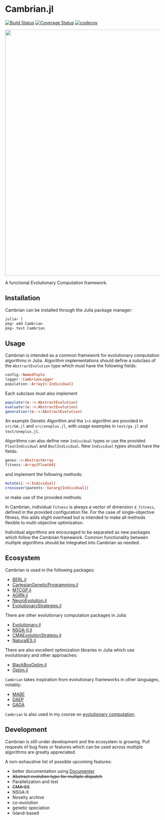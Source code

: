 # Cambrian.jl

[![Build Status](https://travis-ci.org/d9w/Cambrian.jl.svg?branch=master)](https://travis-ci.org/d9w/Cambrian.jl) [![Coverage Status](https://coveralls.io/repos/d9w/Cambrian.jl/badge.svg?branch=master)](https://coveralls.io/r/d9w/Cambrian.jl?branch=master) [![codecov](https://codecov.io/gh/d9w/Cambrian.jl/branch/master/graph/badge.svg)](https://codecov.io/gh/d9w/Cambrian.jl)

<img src="imgs/logo.png" width="800px" height="auto">

A functional Evolutionary Computation framework.

## Installation

Cambrian can be installed through the Julia package manager:

```julia
julia> ]
pkg> add Cambrian
pkg> test Cambrian
```

## Usage

Cambrian is intended as a common framework for evolutionary computation
algorithms in Julia. Algorithm implementations should define a subclass of the
`AbstractEvolution` type which must have the following fields:
```julia
config::NamedTuple
logger::CambrianLogger
population::Array{<:Individual}
```

Each subclass must also implement
```julia
populate!(e::<:AbstractEvolution)
evaluate!(e::<:AbstractEvolution)
generation!(e::<:AbstractEvolution)
```

An example Genetic Algorithm and the `1+λ` algorithm are provided in `src/GA.jl`
and `src/oneplus.jl`, with usage examples in `test/ga.jl` and `test/oneplus.jl`.

Algorithms can also define new `Individual` types or use the provided
`FloatIndividual` and `BoolIndividual`. New `Individual` types should have the fields:
```julia
genes::<:AbstractArray
fitness::Array{Float64}
```

and implement the following methods:
```julia
mutate(i::<:Individual)
crossover(parents::Vararg{Individual})
```
or make use of the provided methods.

In Cambrian, individual `fitness` is always a vector of dimension `d_fitness`,
defined in the provided configuration file. For the case of single-objective
fitness, this adds slight overhead but is intended to make all methods flexible
to multi-objective optimization.

Individual algorithms are encouraged to be separated as new packages which
follow the Cambrian framework. Common functionality between multiple algorithms
should be integrated into Cambrian as needed.

## Ecosystem

Cambrian is used in the following packages:
+ [BERL.jl](https://github.com/d9w/BERL.jl)
+ [CartesianGeneticProgramming.jl](https://github.com/d9w/CartesianGeneticProgramming.jl)
+ [MTCGP.jl](https://github.com/d9w/MTCGP.jl)
+ [AGRN.jl](https://github.com/d9w/AGRN.jl)
+ [NeuroEvolution.jl](https://github.com/TemplierPaul/NeuroEvolution.jl)
+ [EvolutionaryStrategies.jl](https://github.com/d9w/EvolutionaryStrategies.jl)

There are other evolutionary computation packages in Julia:
+ [Evolutionary.jl](https://github.com/wildart/Evolutionary.jl)
+ [NSGA-II.jl](https://github.com/gsoleilhac/NSGAII.jl/)
+ [CMAEvolutionStrategy.jl](https://github.com/jbrea/CMAEvolutionStrategy.jl)
+ [NaturalES.jl](https://github.com/francescoalemanno/NaturalES.jl)

There are also excellent optimization libraries in Julia which use evolutionary and other approaches:
+ [BlackBoxOptim.jl](https://github.com/robertfeldt/BlackBoxOptim.jl)
+ [Optim.jl](https://github.com/JuliaNLSolvers/Optim.jl)

`Cambrian` takes inspiration from evolutionary frameworks in other languages, notably:
+ [MABE](https://github.com/Hintzelab/MABE)
+ [DAEP](https://github.com/DEAP/deap)
+ [GAGA](https://github.com/jdisset/gaga/)

`Cambrian` is also used in my course on [evolutionary computation](https://github.com/d9w/evolution).

## Development

Cambrian is still under development and the ecosystem is growing. Pull requests
of bug fixes or features which can be used across multiple algorithms are
greatly appreciated.

A non-exhaustive list of possible upcoming features:
+ better documentation using [Documenter](https://github.com/JuliaDocs/Documenter.jl)
+ ~~Abstract evolution type for multiple dispatch~~
+ Parallelization and test
+ ~~CMA-ES~~
+ NSGA-II
+ Novelty archive
+ co-evolution
+ genetic speciation
+ Island-based
